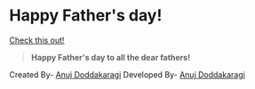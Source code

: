 # Happy Father's day!

[Check this out!](https://nimbus2009.github.io/Fathers-Day-Wishes/)

>**Happy Father's day to all the dear fathers!**

Created By- [Anuj Doddakaragi](www.github.com/nimbus2009)
Developed By- [Anuj Doddakaragi](www.github.com/nimbus2009)
